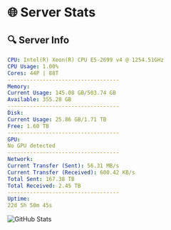 # 🌐 Server Stats
## 🔍 Server Info
```yaml
CPU: Intel(R) Xeon(R) CPU E5-2699 v4 @ 1254.51GHz
CPU Usage: 1.00%
Cores: 44P | 88T
-----------------------------------
Memory:
Current Usage: 145.08 GB/503.74 GB
Available: 355.28 GB
-----------------------------------
Disk:
Current Usage: 25.86 GB/1.71 TB
Free: 1.60 TB
-----------------------------------
GPU:
No GPU detected
-----------------------------------
Network:
Current Transfer (Sent): 56.31 MB/s
Current Transfer (Received): 600.42 KB/s
Total Sent: 167.38 TB
Total Received: 2.45 TB
-----------------------------------
Uptime:
22d 5h 50m 45s
```
![GitHub Stats](https://img.shields.io/badge/Updated-2025-03-02_04:34:03-blue)